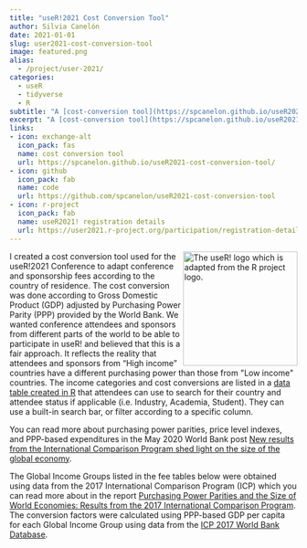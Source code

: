 ```yaml
---
title: "useR!2021 Cost Conversion Tool"
author: Silvia Canelón
date: 2021-01-01
slug: user2021-cost-conversion-tool
image: featured.png
alias:
  - /project/user-2021/
categories:
  - useR
  - tidyverse
  - R
subtitle: "A [cost-conversion tool](https://spcanelon.github.io/useR2021-cost-conversion-tool/) created for the [useR!2021 Conference](user2021.r-project.org/) (July 5-9, 2021) that leverages Gross Domestic Product and Purchasing Power Parity to adapt sponsorship and registration fees according to the country of residence."
excerpt: "A [cost-conversion tool](https://spcanelon.github.io/useR2021-cost-conversion-tool/) created for the [useR!2021 Conference](user2021.r-project.org/) (July 5-9, 2021) that leverages Gross Domestic Product and Purchasing Power Parity to adapt sponsorship and registration fees according to the country of residence."
links:
- icon: exchange-alt
  icon_pack: fas
  name: cost conversion tool
  url: https://spcanelon.github.io/useR2021-cost-conversion-tool/
- icon: github
  icon_pack: fab
  name: code
  url: https://github.com/spcanelon/useR2021-cost-conversion-tool
- icon: r-project
  icon_pack: fab
  name: useR2021! registration details
  url: https://user2021.r-project.org/participation/registration-details/
---
```


<a href='https://user2021.r-project.org'><img src='https://user2021.r-project.org/img/artwork/user-logo-color.png' align="right" height="200" alt='The useR! logo which is adapted from the R project logo.'/></a>I created a cost conversion tool used for the useR!2021 Conference to adapt conference and sponsorship fees according to the country of residence. The cost conversion was done according to Gross Domestic Product (GDP) adjusted by Purchasing Power Parity (PPP) provided by the World Bank. We wanted conference attendees and sponsors from different parts of the world to be able to participate in useR! and believed that this is a fair approach. It reflects the reality that attendees and sponsors from “High income” countries have a different purchasing power than those from "Low income" countries. The income categories and cost conversions are listed in a [data table created in R](https://user2021.r-project.org/participation/registration-details/) that attendees can use to search for their country and attendee status if applicable (i.e. Industry, Academia, Student). They can use a built-in search bar, or filter according to a specific column.

You can read more about purchasing power parities, price level indexes, and PPP-based expenditures in the May 2020 World Bank post [New results from the International Comparison Program shed light on the size of the global economy](https://blogs.worldbank.org/opendata/new-results-international-comparison-program-shed-light-size-global-economy?token=b6827c8c6191327b728245ab1a2d8d84).

The Global Income Groups listed in the fee tables below were obtained using data from the 2017 International Comparison Program (ICP) which you can read more about in the report [Purchasing Power Parities and the Size of World Economies: Results from the 2017 International Comparison Program](https://openknowledge.worldbank.org/bitstream/handle/10986/33623/9781464815300.pdf). The conversion factors were calculated using PPP-based GDP per capita for each Global Income Group using data from the [ICP 2017 World Bank Database](https://databank.worldbank.org/source/icp-2017).
